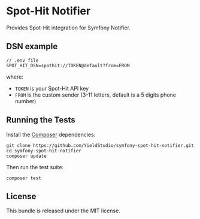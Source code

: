 Spot-Hit Notifier
====================

Provides Spot-Hit integration for Symfony Notifier.

DSN example
-----------

```
// .env file
SPOT_HIT_DSN=spothit://TOKEN@default?from=FROM
```

where:
 - `TOKEN` is your Spot-Hit API key
 - `FROM` is the custom sender (3-11 letters, default is a 5 digits phone number)

Running the Tests
---------

Install the [Composer](http://getcomposer.org/) dependencies:

    git clone https://github.com/YieldStudio/symfony-spot-hit-notifier.git
    cd symfony-spot-hit-notifier
    composer update

Then run the test suite:

    composer test

## License

This bundle is released under the MIT license.
